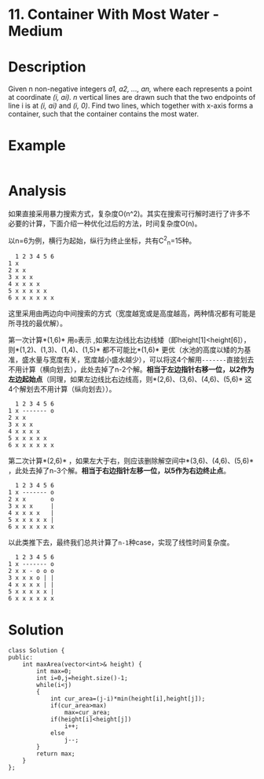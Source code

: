 # 11. Container With Most Water - Medium

# Description
Given n non-negative integers *a1, a2, ..., an,* where each represents a point at coordinate *(i, ai). n* vertical lines are drawn such that the two endpoints of line i is at *(i, ai)* and *(i, 0)*. Find two lines, which together with x-axis forms a container, such that the container contains the most water.

# Example
```

```

# Analysis
如果直接采用暴力搜索方式，复杂度O(n^2)。其实在搜索可行解时进行了许多不必要的计算，下面介绍一种优化过后的方法，时间复杂度O(n)。

以n=6为例，横行为起始，纵行为终止坐标，共有C<sup>2</sup><sub>n</sub>=15种。
```
  1 2 3 4 5 6
1 x
2 x x
3 x x x
4 x x x x
5 x x x x x
6 x x x x x x
```
这里采用由两边向中间搜索的方式（宽度越宽或是高度越高，两种情况都有可能是所寻找的最优解）。

第一次计算*(1,6)* 用`o`表示 ,如果左边线比右边线矮（即height[1]<height[6]），则*(1,2)、(1,3)、(1,4)、(1,5)* 都不可能比*(1,6)* 更优（水池的高度以矮的为基准，盛水量与宽度有关，宽度越小盛水越少），可以将这4个解用`-------`直接划去不用计算（横向划去），此处去掉了n-2个解。**相当于左边指针右移一位，以2作为左边起始点**（同理，如果左边线比右边线高，则*(2,6)、(3,6)、(4,6)、(5,6)* 这4个解划去不用计算（纵向划去））。
```
  1 2 3 4 5 6
1 x ------- o
2 x x
3 x x x
4 x x x x
5 x x x x x
6 x x x x x x
```
第二次计算*(2,6)* ，如果左大于右，则应该删除解空间中*(3,6)、(4,6)、(5,6)* ，此处去掉了n-3个解。**相当于右边指针左移一位，以5作为右边终止点**。
```
  1 2 3 4 5 6
1 x ------- o
2 x x       o
3 x x x     |
4 x x x x   |
5 x x x x x |
6 x x x x x x
```
以此类推下去，最终我们总共计算了`n-1`种case，实现了线性时间复杂度。
```
  1 2 3 4 5 6
1 x ------- o
2 x x - o o o
3 x x x o | |
4 x x x x | |
5 x x x x x |
6 x x x x x x
```

# Solution
```
class Solution {
public:
    int maxArea(vector<int>& height) {
        int max=0;
        int i=0,j=height.size()-1;
        while(i<j)
        {
            int cur_area=(j-i)*min(height[i],height[j]);
            if(cur_area>max)
                max=cur_area;
            if(height[i]<height[j])
                i++;
            else
                j--;
        }
        return max;
    }
};
```
